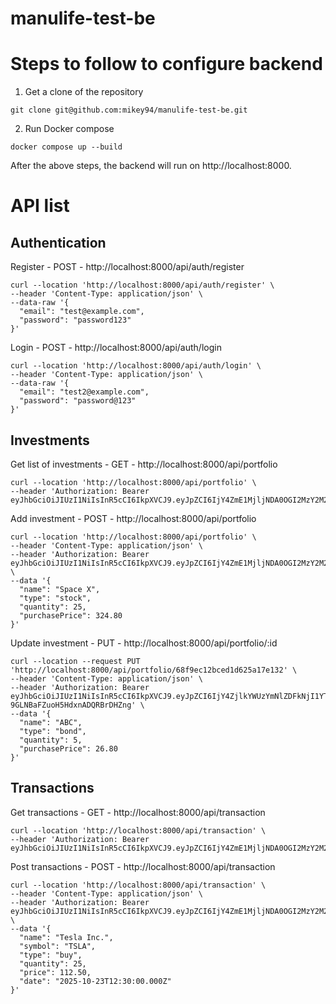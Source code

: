 # manulife-test-be

# Steps to follow to configure backend

1) Get a clone of the repository

``` git clone git@github.com:mikey94/manulife-test-be.git ```

2) Run Docker compose

``` docker compose up --build ```

After the above steps, the backend will run on http://localhost:8000.

<h1>API list</h1>

<h2>Authentication</h2>

Register - POST - http://localhost:8000/api/auth/register

```
curl --location 'http://localhost:8000/api/auth/register' \
--header 'Content-Type: application/json' \
--data-raw '{
  "email": "test@example.com",
  "password": "password123"
}'
```
Login - POST - http://localhost:8000/api/auth/login

```
curl --location 'http://localhost:8000/api/auth/login' \
--header 'Content-Type: application/json' \
--data-raw '{
  "email": "test2@example.com",
  "password": "password@123"
}'
```
<h2>Investments</h2>

Get list of investments - GET - http://localhost:8000/api/portfolio

```
curl --location 'http://localhost:8000/api/portfolio' \
--header 'Authorization: Bearer eyJhbGciOiJIUzI1NiIsInR5cCI6IkpXVCJ9.eyJpZCI6IjY4ZmE1MjljNDA0OGI2MzY2M2M5NzJjMSIsImlhdCI6MTc2MTIzNTkwMywiZXhwIjoxNzYxODQwNzAzfQ.tVXilwzGqMm9mZFDpv6UuvAOI1414LQ7PmVJ1MPJo9A'
```

Add investment - POST - http://localhost:8000/api/portfolio

```
curl --location 'http://localhost:8000/api/portfolio' \
--header 'Content-Type: application/json' \
--header 'Authorization: Bearer eyJhbGciOiJIUzI1NiIsInR5cCI6IkpXVCJ9.eyJpZCI6IjY4ZmE1MjljNDA0OGI2MzY2M2M5NzJjMSIsImlhdCI6MTc2MTIzNTcwNiwiZXhwIjoxNzYxODQwNTA2fQ.VImkoli9ZY40yLsNngGmRU9THXf4cCBxvSwsCjzbXTM' \
--data '{
  "name": "Space X",
  "type": "stock",
  "quantity": 25,
  "purchasePrice": 324.80
}'
```
Update investment - PUT - http://localhost:8000/api/portfolio/:id

```
curl --location --request PUT 'http://localhost:8000/api/portfolio/68f9ec12bced1d625a17e132' \
--header 'Content-Type: application/json' \
--header 'Authorization: Bearer eyJhbGciOiJIUzI1NiIsInR5cCI6IkpXVCJ9.eyJpZCI6IjY4ZjlkYWUzYmNlZDFkNjI1YTE3ZTEyMyIsImlhdCI6MTc2MTIwNDk2MywiZXhwIjoxNzYxODA5NzYzfQ.Pso_3g_Rr4dqasV-9GLNBaFZuoH5HdxnADQRBrDHZng' \
--data '{
  "name": "ABC",
  "type": "bond",
  "quantity": 5,
  "purchasePrice": 26.80
}'
```

<h2>Transactions</h2>

Get transactions - GET - http://localhost:8000/api/transaction

```
curl --location 'http://localhost:8000/api/transaction' \
--header 'Authorization: Bearer eyJhbGciOiJIUzI1NiIsInR5cCI6IkpXVCJ9.eyJpZCI6IjY4ZmE1MjljNDA0OGI2MzY2M2M5NzJjMSIsImlhdCI6MTc2MTI5MDk2OCwiZXhwIjoxNzYxODk1NzY4fQ.QzkAUVKz7wr7y3FgqBWB9DcSvYsPQ4RWeELSYmuUDvI'
```


Post transactions - POST - http://localhost:8000/api/transaction

```
curl --location 'http://localhost:8000/api/transaction' \
--header 'Content-Type: application/json' \
--header 'Authorization: Bearer eyJhbGciOiJIUzI1NiIsInR5cCI6IkpXVCJ9.eyJpZCI6IjY4ZmE1MjljNDA0OGI2MzY2M2M5NzJjMSIsImlhdCI6MTc2MTI5MzYwOSwiZXhwIjoxNzYxODk4NDA5fQ.FiTxdASDnRlVAWhHfN_TvNF7JvTVcbCfWm80bksA_bc' \
--data '{
  "name": "Tesla Inc.",
  "symbol": "TSLA",
  "type": "buy",
  "quantity": 25,
  "price": 112.50,
  "date": "2025-10-23T12:30:00.000Z"
}'
```
























